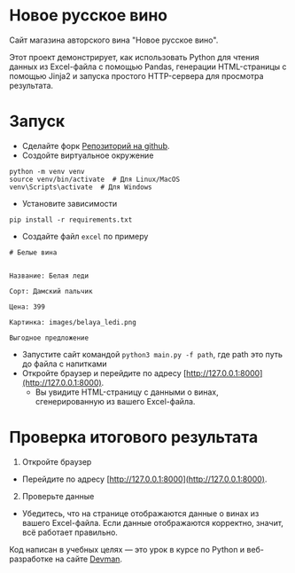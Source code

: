 # Новое русское вино

Сайт магазина авторского вина "Новое русское вино".

Этот проект демонстрирует, как использовать Python для чтения данных из Excel-файла с помощью Pandas, генерации HTML-страницы с помощью Jinja2 и запуска простого HTTP-сервера для просмотра результата.
# Запуск
- Сделайте форк [Репозиторий на github](https://github.com/devmanorg/wine).
- Создойте виртуальное окружение
```
python -m venv venv
source venv/bin/activate  # Для Linux/MacOS
venv\Scripts\activate  # Для Windows
```
- Установите зависимости
```
pip install -r requirements.txt
```
- Создайте файл `excel` по примеру
```
# Белые вина


Название: Белая леди

Сорт: Дамский пальчик

Цена: 399

Картинка: images/belaya_ledi.png

Выгодное предложение
```
- Запустите сайт командой `python3 main.py -f path`, где path это путь до файла с напитками
- Откройте браузер и перейдите по адресу [http://127.0.0.1:8000](http://127.0.0.1:8000).
  -  Вы увидите HTML-страницу с данными о винах, сгенерированную из вашего Excel-файла.
  
# Проверка итогового результата
1. Откройте браузер
  - Перейдите по адресу [http://127.0.0.1:8000](http://127.0.0.1:8000).

2. Проверьте данные
  - Убедитесь, что на странице отображаются данные о винах из вашего Excel-файла. Если данные отображаются корректно, значит, всё работает правильно.

Код написан в учебных целях — это урок в курсе по Python и веб-разработке на сайте [Devman](https://dvmn.org).
